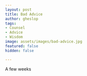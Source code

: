 ```yaml
---
layout: post
title: Bad Advice
author: gheslop
tags:
- Counsel
- Advice
- Wisdom
image: assets/images/bad-advice.jpg
featured: false
hidden: false

---
```

A few weeks 